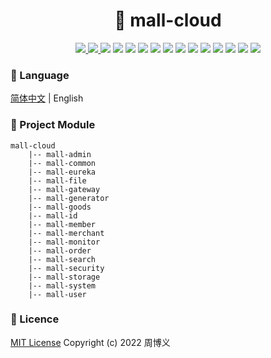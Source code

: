 <h1 align="center">🏪 mall-cloud</h1>

<p align="center">
<a target="_blank" href="https://github.com/zhouboyi1998/mall-cloud"> 
<img src="https://img.shields.io/github/stars/zhouboyi1998/mall-cloud?logo=github">
</a>
<a target="_blank" href="https://opensource.org/licenses/MIT"> 
<img src="https://img.shields.io/badge/license-MIT-red"> 
</a>
<img src="https://img.shields.io/badge/JDK-1.8-darkcyan">
<img src="https://img.shields.io/badge/Spring Boot-2.3.12.RELEASE-brightgreen">
<img src="https://img.shields.io/badge/Spring Cloud-Hoxton.SR12-brightgreen">
<img src="https://img.shields.io/badge/Spring Cloud Alibaba-2.2.7.RELEASE-brightgreen">
<img src="https://img.shields.io/badge/MyBatis Plus-3.4.1-dodgerblue">
<img src="https://img.shields.io/badge/Swagger2 Knife4J-2.0.9-blue">
<img src="https://img.shields.io/badge/MinIO-8.3.4-crimson">
<img src="https://img.shields.io/badge/FastDFS-1.27.0.0-orange">
<img src="https://img.shields.io/badge/Binlog-0.21.0-dodgerblue">
<img src="https://img.shields.io/badge/Canal-1.1.5-orange">
<img src="https://img.shields.io/badge/RabbitMQ-3.6.5-orange">
<img src="https://img.shields.io/badge/RocketMQ-4.9.3-orange">
<img src="https://img.shields.io/badge/ElasticSearch-7.6.2-mediumturquoise">
</p>

### 📖 Language

[简体中文](./README.md) | English

### 💼 Project Module

```
mall-cloud
    |-- mall-admin
    |-- mall-common
    |-- mall-eureka
    |-- mall-file
    |-- mall-gateway
    |-- mall-generator
    |-- mall-goods
    |-- mall-id
    |-- mall-member
    |-- mall-merchant
    |-- mall-monitor
    |-- mall-order
    |-- mall-search
    |-- mall-security
    |-- mall-storage
    |-- mall-system
    |-- mall-user
```

### 📜 Licence

[MIT License](https://opensource.org/licenses/MIT) Copyright (c) 2022 周博义
